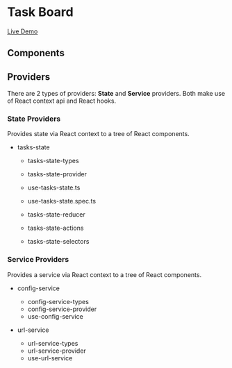 # Task Board

[Live Demo](https://leocristofani-task-board.netlify.app/)

## Components

## Providers

There are 2 types of providers: **State** and **Service** providers. Both make use of React context api and React hooks.

### State Providers

Provides state via React context to a tree of React components.

- tasks-state

  - tasks-state-types
  - tasks-state-provider
  - use-tasks-state.ts
  - use-tasks-state.spec.ts

  - tasks-state-reducer
  - tasks-state-actions
  - tasks-state-selectors

### Service Providers

Provides a service via React context to a tree of React components.

- config-service

  - config-service-types
  - config-service-provider
  - use-config-service

- url-service

  - url-service-types
  - url-service-provider
  - use-url-service
